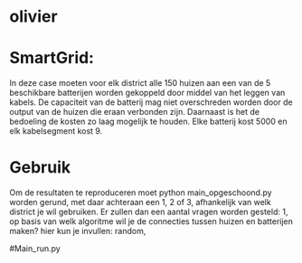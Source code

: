 # olivier

# SmartGrid:

In deze case moeten voor elk district alle 150 huizen aan een van de 5 beschikbare batterijen worden gekoppeld door middel van het leggen van kabels. De capaciteit van de batterij mag niet overschreden worden door de output van de huizen die eraan verbonden zijn. Daarnaast is het de bedoeling de kosten zo laag mogelijk te houden. Elke batterij kost 5000 en elk kabelsegment kost 9.

# Gebruik
Om de resultaten te reproduceren moet python main_opgeschoond.py worden gerund,
met daar achteraan een 1, 2 of 3, afhankelijk van welk district je wil gebruiken.
Er zullen dan een aantal vragen worden gesteld:
1, op basis van welk algoritme wil je de connecties tussen huizen en batterijen maken?
hier kun je invullen: random,


#Main_run.py
